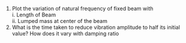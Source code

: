 1. Plot the variation of natural frequency of fixed beam with  
   i. Length of Beam  
   ii. Lumped mass at center of the beam
2. What is the time taken to reduce vibration amplitude to half its initial value? How does it vary with damping ratio
